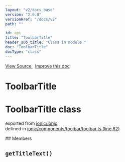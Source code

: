 ```yaml
---
layout: "v2/docs_base"
version: "2.0.0"
versionHref: "/docs/v2"
path: ""

id: api
title: "ToolbarTitle"
header_sub_title: "Class in module "
doc: "ToolbarTitle"
docType: "class"
---
```



<div class="improve-docs">
  <a href='http://github.com/driftyco/ionic2/tree/master/ionic/components/toolbar/toolbar.ts#L81'>
    View Source
  </a>
  &nbsp;
  <a href='http://github.com/driftyco/ionic2/edit/master/ionic/components/toolbar/toolbar.ts#L81'>
    Improve this doc
  </a>
</div>




<h1 class="api-title">

  ToolbarTitle



</h1>








<h1 class="class export">ToolbarTitle <span class="type">class</span></h1>
<p class="module">exported from <a href='undefined'>ionic/ionic</a><br/>
defined in <a href="https://github.com/driftyco/ionic2/tree/master/ionic/components/toolbar/toolbar.ts#L82-L108">ionic/components/toolbar/toolbar.ts (line 82)</a>
</p>
<p></p>
## Members

<div id="getTitleText"></div>
<h2>
  <code>getTitleText()</code>

</h2>












